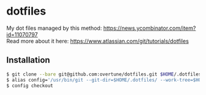 # dotfiles

My dot files managed by this method: https://news.ycombinator.com/item?id=11070797   
Read more about it here: https://www.atlassian.com/git/tutorials/dotfiles

## Installation
```sh
$ git clone --bare git@github.com:overtune/dotfiles.git $HOME/.dotfiles
$ alias config='/usr/bin/git --git-dir=$HOME/.dotfiles/ --work-tree=$HOME'
$ config checkout
```
